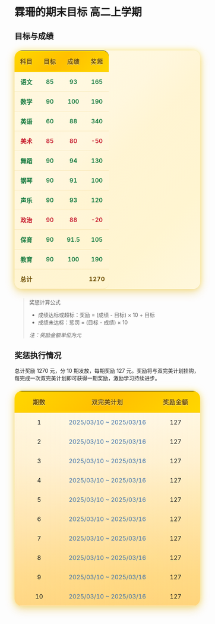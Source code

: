 # 霖珊的期末目标 高二上学期

<style>
.score-table {
  max-width: 500px;
  width: 100%;
  border-collapse: separate;
  border-spacing: 0;
  border-radius: 20px;
  overflow: hidden;
  box-shadow: 0 10px 25px rgba(218, 165, 32, 0.3), 0 0 15px rgba(255, 215, 0, 0.4), 0 0 30px rgba(255, 223, 0, 0.1);
  margin: 25px 0;
  background: linear-gradient(135deg, #fffcf0, #fff5d6, #fff8e1);
  position: relative;
}

.score-table:before {
  content: "";
  position: absolute;
  top: 0;
  left: 0;
  right: 0;
  height: 100%;
  background-size: 12px 12px;
  pointer-events: none;
  z-index: 1;
  border-radius: 18px;
}

.score-table:after {
  content: "";
  position: absolute;
  top: 0;
  left: 0;
  right: 0;
  bottom: 0;
  background: linear-gradient(135deg, 
    rgba(255, 215, 0, 0.05) 0%, 
    rgba(255, 215, 0, 0) 20%, 
    rgba(255, 215, 0, 0.05) 40%, 
    rgba(255, 215, 0, 0) 60%, 
    rgba(255, 215, 0, 0.05) 80%, 
    rgba(255, 215, 0, 0) 100%);
  background-size: 200% 200%;
  animation: shimmer 3s infinite linear;
  pointer-events: none;
  z-index: 0;
  border-radius: 18px;
}

@keyframes shimmer {
  0% { background-position: 0% 0%; }
  100% { background-position: 200% 200%; }
}

.score-table thead {
  background: linear-gradient(135deg, #ffd700, #ffbf00, #ffd700);
  position: relative;
}

.score-table thead tr:first-child th:first-child {
  border-top-left-radius: 16px;
}

.score-table thead tr:first-child th:last-child {
  border-top-right-radius: 16px;
}

.score-table tbody tr:last-child td:first-child {
  border-bottom-left-radius: 16px;
}

.score-table tbody tr:last-child td:last-child {
  border-bottom-right-radius: 16px;
}

.score-table thead:after {
  content: "";
  position: absolute;
  bottom: 0;
  left: 0;
  right: 0;
  height: 3px;
  background: linear-gradient(to right, rgba(255, 215, 0, 0.2), rgba(255, 215, 0, 1), rgba(255, 215, 0, 0.2));
}

.score-table thead th {
  padding: 16px 10px;
  font-weight: bold;
  color: #6d4c00;
  text-shadow: 0px 1px 2px rgba(255, 255, 255, 0.8);
  position: relative;
  overflow: hidden;
  letter-spacing: 1px;
}

.score-table thead th:after {
  content: "";
  position: absolute;
  bottom: 0;
  left: 0;
  right: 0;
  height: 1px;
  background: rgba(255, 215, 0, 0.5);
}

.score-table tbody tr {
  transition: all 0.3s ease;
}

.score-table tbody tr:nth-child(even) {
  background-color: rgba(255, 248, 225, 0.5);
}

.score-table tbody tr:hover {
  background-color: rgba(255, 223, 128, 0.4);
  transform: translateY(-2px);
  box-shadow: 0 4px 8px rgba(218, 165, 32, 0.15);
}

.cell {
  width: 25%;
  text-align: center;
  border-bottom: 1px solid rgba(218, 165, 32, 0.2);
  padding: 14px 10px;
  white-space: nowrap;
  position: relative;
  z-index: 2;
}

.green {
  color: #1e7e45;
  font-weight: 600;
  text-shadow: 0 0 1px rgba(46, 139, 87, 0.2);
}

.red {
  color: #c82333;
  font-weight: 600;
  text-shadow: 0 0 1px rgba(220, 53, 69, 0.2);
}

strong {
  color: #6d4c00;
  font-weight: 700;
  letter-spacing: 0.5px;
}

/* 全局链接样式修改为仅适用于表格内的链接 */
.score-table a, .reward-table a {
  color: #4472ab;
  text-decoration: none;
  transition: all 0.3s ease;
  position: relative;
}

.score-table a:hover, .reward-table a:hover {
  color: #2b5889;
  text-decoration: none;
}

.score-table a:after, .reward-table a:after {
  content: '';
  position: absolute;
  width: 100%;
  transform: scaleX(0);
  height: 1px;
  bottom: -2px;
  left: 0;
  background-color: #2b5889;
  transform-origin: bottom right;
  transition: transform 0.3s ease-out;
}

.score-table a:hover:after, .reward-table a:hover:after {
  transform: scaleX(1);
  transform-origin: bottom left;
}

/* 删除全局a选择器 */

/* 第二个表格特殊样式 - 极致平滑渐变效果 */
.reward-table {
  width: 80%;
  max-width: 500px;
  position: relative;
  background: linear-gradient(to bottom, 
    rgba(255, 250, 240, 0.7) 0%,
    rgba(255, 249, 235, 0.7) 5%,
    rgba(255, 247, 230, 0.7) 10%,
    rgba(255, 245, 225, 0.7) 15%,
    rgba(255, 243, 220, 0.7) 20%,
    rgba(255, 241, 215, 0.7) 25%,
    rgba(255, 238, 205, 0.7) 30%, 
    rgba(255, 235, 195, 0.7) 35%,
    rgba(255, 232, 185, 0.7) 40%,
    rgba(255, 229, 175, 0.7) 45%, 
    rgba(255, 225, 165, 0.7) 50%, 
    rgba(255, 222, 155, 0.7) 55%,
    rgba(255, 219, 145, 0.7) 60%,
    rgba(255, 215, 135, 0.7) 65%,
    rgba(255, 212, 125, 0.7) 70%, 
    rgba(255, 209, 115, 0.7) 75%,
    rgba(255, 206, 105, 0.7) 80%,
    rgba(255, 203, 95, 0.7) 85%,
    rgba(255, 201, 90, 0.7) 90%,
    rgba(255, 198, 85, 0.7) 95%,
    rgba(255, 195, 80, 0.7) 100%);
  overflow: visible;
}

.reward-table:after {
  content: "";
  position: absolute;
  top: 0;
  left: 0;
  right: 0;
  bottom: 0;
  background: linear-gradient(to right, 
    rgba(255, 235, 195, 0.2) 0%, 
    rgba(255, 235, 195, 0.05) 100%);
  pointer-events: none;
  z-index: 1;
  border-radius: 0 0 16px 16px;
  backdrop-filter: blur(0px);
}

/* 移除所有可能导致视觉分割的边框 */
.reward-table tr td,
.reward-table tr th {
  border: none !important;
  border-bottom: none !important;
  outline: none !important;
  box-shadow: none !important;
}

.reward-table tr {
  position: relative;
  background: transparent !important;
  border: none !important;
  /* 移除表格行本身的任何阴影效果，改为在奖励指示器上增强视觉层次 */
  box-shadow: none !important;
  backdrop-filter: blur(0px);
  -webkit-backdrop-filter: blur(0px);
  z-index: 2;
  margin: 0 !important;
  padding: 0 !important;
  transition: transform 0.3s ease, background 0.3s ease;
  /* 确保行高一致，防止因行高差异造成的视觉断层 */
  line-height: 1.5;
  height: 48px;
}

/* 左侧装饰条改为渐变星星 */
.reward-table tr .cell:first-child {
  position: relative;
  overflow: visible;
}

.reward-table tr .cell:first-child:before {
  /* content: "★"; */
  display: inline-block;
  margin-right: 5px;
  color: transparent;
  background: linear-gradient(to bottom, #ffd700, #daa520);
  -webkit-background-clip: text;
  background-clip: text;
  text-shadow: 0 0 3px rgba(255, 165, 0, 0.3);
  animation: twinkle 1.5s infinite alternate;
  opacity: 0.9;
  position: relative;
  z-index: 3;
}

/* 星星大小和亮度随行号变化，增强层次感但不影响平滑过渡 */
.reward-table tr:nth-child(1) .cell:first-child:before { font-size: 100%; filter: brightness(1.05); }
.reward-table tr:nth-child(2) .cell:first-child:before { font-size: 102%; filter: brightness(1.04); }
.reward-table tr:nth-child(3) .cell:first-child:before { font-size: 104%; filter: brightness(1.03); }
.reward-table tr:nth-child(4) .cell:first-child:before { font-size: 106%; filter: brightness(1.02); }
.reward-table tr:nth-child(5) .cell:first-child:before { font-size: 108%; filter: brightness(1.01); }
.reward-table tr:nth-child(6) .cell:first-child:before { font-size: 110%; filter: brightness(1); }
.reward-table tr:nth-child(7) .cell:first-child:before { font-size: 112%; filter: brightness(0.99); }
.reward-table tr:nth-child(8) .cell:first-child:before { font-size: 114%; filter: brightness(0.98); }
.reward-table tr:nth-child(9) .cell:first-child:before { font-size: 116%; filter: brightness(0.97); }
.reward-table tr:nth-child(10) .cell:first-child:before { font-size: 118%; filter: brightness(0.96); }

@keyframes twinkle {
  0% { transform: scale(1); opacity: 0.7; }
  100% { transform: scale(1.1); opacity: 1; }
}

/* 悬停效果调整为更平滑的版本 */
.reward-table tr:hover {
  background: radial-gradient(circle at center, rgba(255, 215, 0, 0.25) 0%, rgba(255, 215, 0, 0.1) 50%, rgba(255, 215, 0, 0) 100%) !important;
  transform: translateY(-1px);
  box-shadow: 0 2px 8px rgba(218, 165, 32, 0.1) !important;
  position: relative;
  z-index: 4;
}
</style>

## 目标与成绩

<table class="score-table">
  <thead>
    <tr>
      <th class="cell">科目</th>
      <th class="cell">目标</th>
      <th class="cell">成绩</th>
      <th class="cell">奖惩</th>
    </tr>
  </thead>
  <tbody>
    <tr>
      <td class="cell"><span class="green">语文</span></td>
      <td class="cell"><span class="green">85</span></td>
      <td class="cell"><span class="green">93</span></td>
      <td class="cell"><span class="green">165</span></td>
    </tr>
    <tr>
      <td class="cell"><span class="green">数学</span></td>
      <td class="cell"><span class="green">90</span></td>
      <td class="cell"><span class="green">100</span></td>
      <td class="cell"><span class="green">190</span></td>
    </tr>
    <tr>
      <td class="cell"><span class="green">英语</span></td>
      <td class="cell"><span class="green">60</span></td>
      <td class="cell"><span class="green">88</span></td>
      <td class="cell"><span class="green">340</span></td>
    </tr>
    <tr>
      <td class="cell"><span class="red">美术</span></td>
      <td class="cell"><span class="red">85</span></td>
      <td class="cell"><span class="red">80</span></td>
      <td class="cell"><span class="red">-50</span></td>
    </tr>
    <tr>
      <td class="cell"><span class="green">舞蹈</span></td>
      <td class="cell"><span class="green">90</span></td>
      <td class="cell"><span class="green">94</span></td>
      <td class="cell"><span class="green">130</span></td>
    </tr>
    <tr>
      <td class="cell"><span class="green">钢琴</span></td>
      <td class="cell"><span class="green">90</span></td>
      <td class="cell"><span class="green">91</span></td>
      <td class="cell"><span class="green">100</span></td>
    </tr>
    <tr>
      <td class="cell"><span class="green">声乐</span></td>
      <td class="cell"><span class="green">90</span></td>
      <td class="cell"><span class="green">93</span></td>
      <td class="cell"><span class="green">120</span></td>
    </tr>
    <tr>
      <td class="cell"><span class="red">政治</span></td>
      <td class="cell"><span class="red">90</span></td>
      <td class="cell"><span class="red">88</span></td>
      <td class="cell"><span class="red">-20</span></td>
    </tr>
    <tr>
      <td class="cell"><span class="green">保育</span></td>
      <td class="cell"><span class="green">90</span></td>
      <td class="cell"><span class="green">91.5</span></td>
      <td class="cell"><span class="green">105</span></td>
    </tr>
    <tr>
      <td class="cell"><span class="green">教育</span></td>
      <td class="cell"><span class="green">90</span></td>
      <td class="cell"><span class="green">100</span></td>
      <td class="cell"><span class="green">190</span></td>
    </tr>
    <tr>
      <td class="cell"><strong>总计</strong></td>
      <td class="cell"></td>
      <td class="cell"></td>
      <td class="cell"><strong>1270</strong></td>
    </tr>
  </tbody>
</table>

> 奖惩计算公式
>
> - 成绩达标或超标：奖励 = (成绩 - 目标) × 10 + 目标
> - 成绩未达标：惩罚 = (目标 - 成绩) × 10
>
> *注：奖励金额单位为元*

## 奖惩执行情况

总计奖励 1270 元，分 10 期发放，每期奖励 127 元。奖励将与双完美计划挂钩，每完成一次双完美计划即可获得一期奖励，激励学习持续进步。

<table class="score-table">
  <thead>
    <tr>
      <th class="cell">期数</th>
      <th class="cell">双完美计划</th>
      <th class="cell">奖励金额</th>
    </tr>
  </thead>
  <tbody class="reward-table">
    <tr>
      <td class="cell">1</td>
      <td class="cell"><a href="../../../study_record/ls/20250310_20250316/">2025/03/10 ~ 2025/03/16</a></td>
      <td class="cell">127</td>
    </tr>
    <tr>
      <td class="cell">2</td>
      <td class="cell"><a href="../../../study_record/ls/20250310_20250316/">2025/03/10 ~ 2025/03/16</a></td>
      <td class="cell">127</td>
    </tr>
    <tr>
      <td class="cell">3</td>
      <td class="cell"><a href="../../../study_record/ls/20250310_20250316/">2025/03/10 ~ 2025/03/16</a></td>
      <td class="cell">127</td>
    </tr>
    <tr>
      <td class="cell">4</td>
      <td class="cell"><a href="../../../study_record/ls/20250310_20250316/">2025/03/10 ~ 2025/03/16</a></td>
      <td class="cell">127</td>
    </tr>
    <tr>
      <td class="cell">5</td>
      <td class="cell"><a href="../../../study_record/ls/20250310_20250316/">2025/03/10 ~ 2025/03/16</a></td>
      <td class="cell">127</td>
    </tr>
    <tr>
      <td class="cell">6</td>
      <td class="cell"><a href="../../../study_record/ls/20250310_20250316/">2025/03/10 ~ 2025/03/16</a></td>
      <td class="cell">127</td>
    </tr>
    <tr>
      <td class="cell">7</td>
      <td class="cell"><a href="../../../study_record/ls/20250310_20250316/">2025/03/10 ~ 2025/03/16</a></td>
      <td class="cell">127</td>
    </tr>
    <tr>
      <td class="cell">8</td>
      <td class="cell"><a href="../../../study_record/ls/20250310_20250316/">2025/03/10 ~ 2025/03/16</a></td>
      <td class="cell">127</td>
    </tr>
    <tr>
      <td class="cell">9</td>
      <td class="cell"><a href="../../../study_record/ls/20250310_20250316/">2025/03/10 ~ 2025/03/16</a></td>
      <td class="cell">127</td>
    </tr>
    <tr>
      <td class="cell">10</td>
      <td class="cell"><a href="../../../study_record/ls/20250310_20250316/">2025/03/10 ~ 2025/03/16</a></td>
      <td class="cell">127</td>
    </tr>
  </tbody>
</table>
